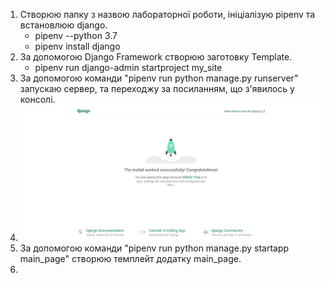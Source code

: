 1. Створюю папку з назвою лабораторної роботи, ініціалізую pipenv та встановлюю django.
   - pipenv --python 3.7
   - pipenv install django
2. За допомогою Django Framework створюю заготовку Template.
   - pipenv run django-admin startproject my_site
3. За допомогою команди  "pipenv run python manage.py runserver" запускаю сервер, та переходжу за посиланням, що з'явилось у консолі.
4. ![screenshot]( https://github.com/IK-31-hashchenko/IK_31_hashchenko/blob/master/screenshot.png)
5. За допомогою команди "pipenv run python manage.py startapp main_page" створюю темплейт додатку main_page.
6. 
